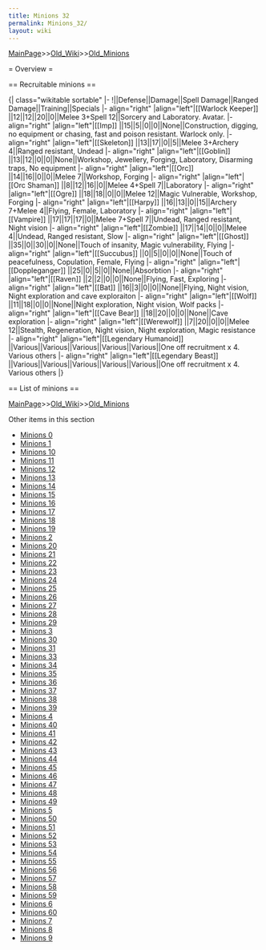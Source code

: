 ```yaml
---
title: Minions 32
permalink: Minions_32/
layout: wiki
---
```


[MainPage](/keeperrl_wiki/ "wikilink")>>[Old_Wiki](/keeperrl_wiki/Old_Wiki "wikilink")>>[Old_Minions](/keeperrl_wiki/Old_Minions "wikilink")

= Overview =

== Recruitable minions ==

{| class=&quot;wikitable sortable&quot;
|-
!||Defense||Damage||Spell Damage||Ranged Damage||Training||Specials
|- align=&quot;right&quot;
|align=&quot;left&quot;|[[Warlock Keeper]]
||12||12||20||0||Melee 3+Spell 12||Sorcery and Laboratory. Avatar.
|- align=&quot;right&quot;
|align=&quot;left&quot;|[[Imp]]
||15||5||0||0||None||Construction, digging, no equipment or chasing, fast and poison resistant. Warlock only.
|- align=&quot;right&quot;
|align=&quot;left&quot;|[[Skeleton]]
||13||17||0||5||Melee 3+Archery 4||Ranged resistant, Undead
|- align=&quot;right&quot;
|align=&quot;left&quot;|[[Goblin]]
||13||12||0||0||None||Workshop, Jewellery, Forging, Laboratory, Disarming traps, No equipment
|- align=&quot;right&quot;
|align=&quot;left&quot;|[[Orc]]
||14||16||0||0||Melee 7||Workshop, Forging
|- align=&quot;right&quot;
|align=&quot;left&quot;|[[Orc Shaman]]
||8||12||16||0||Melee 4+Spell 7||Laboratory
|- align=&quot;right&quot;
|align=&quot;left&quot;|[[Ogre]]
||18||18||0||0||Melee 12||Magic Vulnerable, Workshop, Forging
|- align=&quot;right&quot;
|align=&quot;left&quot;|[[Harpy]]
||16||13||0||15||Archery 7+Melee 4||Flying, Female, Laboratory
|- align=&quot;right&quot;
|align=&quot;left&quot;|[[Vampire]]
||17||17||17||0||Melee 7+Spell 7||Undead, Ranged resistant, Night vision
|- align=&quot;right&quot;
|align=&quot;left&quot;|[[Zombie]]
||17||14||0||0||Melee 4||Undead, Ranged resistant, Slow
|- align=&quot;right&quot;
|align=&quot;left&quot;|[[Ghost]]
||35||0||30||0||None||Touch of insanity, Magic vulnerability, Flying
|- align=&quot;right&quot;
|align=&quot;left&quot;|[[Succubus]]
||0||5||0||0||None||Touch of peacefulness, Copulation, Female, Flying
|- align=&quot;right&quot;
|align=&quot;left&quot;|[[Doppleganger]]
||25||0||5||0||None||Absorbtion
|- align=&quot;right&quot;
|align=&quot;left&quot;|[[Raven]]
||2||2||0||0||None||Flying, Fast, Exploring
|- align=&quot;right&quot;
|align=&quot;left&quot;|[[Bat]]
||16||3||0||0||None||Flying, Night vision, Night exploration and cave exploraiton
|- align=&quot;right&quot;
|align=&quot;left&quot;|[[Wolf]]
||11||18||0||0||None||Night exploration, Night vision, Wolf packs
|- align=&quot;right&quot;
|align=&quot;left&quot;|[[Cave Bear]]
||18||20||0||0||None||Cave exploration
|- align=&quot;right&quot;
|align=&quot;left&quot;|[[Werewolf]]
||7||20||0||0||Melee 12||Stealth, Regeneration, Night vision, Night exploration, Magic resistance
|- align=&quot;right&quot;
|align=&quot;left&quot;|[[Legendary Humanoid]]
||Various||Various||Various||Various||Various||One off recruitment x 4. Various others
|- align=&quot;right&quot;
|align=&quot;left&quot;|[[Legendary Beast]]
||Various||Various||Various||Various||Various||One off recruitment x 4. Various others
|}

== List of minions ==

[MainPage](/keeperrl_wiki/ "wikilink")>>[Old_Wiki](/keeperrl_wiki/Old_Wiki "wikilink")>>[Old_Minions](/keeperrl_wiki/Old_Minions "wikilink")

Other items in this section
-    [Minions 0](/keeperrl_wiki/Minions_0 "wikilink")
-    [Minions 1](/keeperrl_wiki/Minions_1 "wikilink")
-    [Minions 10](/keeperrl_wiki/Minions_10 "wikilink")
-    [Minions 11](/keeperrl_wiki/Minions_11 "wikilink")
-    [Minions 12](/keeperrl_wiki/Minions_12 "wikilink")
-    [Minions 13](/keeperrl_wiki/Minions_13 "wikilink")
-    [Minions 14](/keeperrl_wiki/Minions_14 "wikilink")
-    [Minions 15](/keeperrl_wiki/Minions_15 "wikilink")
-    [Minions 16](/keeperrl_wiki/Minions_16 "wikilink")
-    [Minions 17](/keeperrl_wiki/Minions_17 "wikilink")
-    [Minions 18](/keeperrl_wiki/Minions_18 "wikilink")
-    [Minions 19](/keeperrl_wiki/Minions_19 "wikilink")
-    [Minions 2](/keeperrl_wiki/Minions_2 "wikilink")
-    [Minions 20](/keeperrl_wiki/Minions_20 "wikilink")
-    [Minions 21](/keeperrl_wiki/Minions_21 "wikilink")
-    [Minions 22](/keeperrl_wiki/Minions_22 "wikilink")
-    [Minions 23](/keeperrl_wiki/Minions_23 "wikilink")
-    [Minions 24](/keeperrl_wiki/Minions_24 "wikilink")
-    [Minions 25](/keeperrl_wiki/Minions_25 "wikilink")
-    [Minions 26](/keeperrl_wiki/Minions_26 "wikilink")
-    [Minions 27](/keeperrl_wiki/Minions_27 "wikilink")
-    [Minions 28](/keeperrl_wiki/Minions_28 "wikilink")
-    [Minions 29](/keeperrl_wiki/Minions_29 "wikilink")
-    [Minions 3](/keeperrl_wiki/Minions_3 "wikilink")
-    [Minions 30](/keeperrl_wiki/Minions_30 "wikilink")
-    [Minions 31](/keeperrl_wiki/Minions_31 "wikilink")
-    [Minions 33](/keeperrl_wiki/Minions_33 "wikilink")
-    [Minions 34](/keeperrl_wiki/Minions_34 "wikilink")
-    [Minions 35](/keeperrl_wiki/Minions_35 "wikilink")
-    [Minions 36](/keeperrl_wiki/Minions_36 "wikilink")
-    [Minions 37](/keeperrl_wiki/Minions_37 "wikilink")
-    [Minions 38](/keeperrl_wiki/Minions_38 "wikilink")
-    [Minions 39](/keeperrl_wiki/Minions_39 "wikilink")
-    [Minions 4](/keeperrl_wiki/Minions_4 "wikilink")
-    [Minions 40](/keeperrl_wiki/Minions_40 "wikilink")
-    [Minions 41](/keeperrl_wiki/Minions_41 "wikilink")
-    [Minions 42](/keeperrl_wiki/Minions_42 "wikilink")
-    [Minions 43](/keeperrl_wiki/Minions_43 "wikilink")
-    [Minions 44](/keeperrl_wiki/Minions_44 "wikilink")
-    [Minions 45](/keeperrl_wiki/Minions_45 "wikilink")
-    [Minions 46](/keeperrl_wiki/Minions_46 "wikilink")
-    [Minions 47](/keeperrl_wiki/Minions_47 "wikilink")
-    [Minions 48](/keeperrl_wiki/Minions_48 "wikilink")
-    [Minions 49](/keeperrl_wiki/Minions_49 "wikilink")
-    [Minions 5](/keeperrl_wiki/Minions_5 "wikilink")
-    [Minions 50](/keeperrl_wiki/Minions_50 "wikilink")
-    [Minions 51](/keeperrl_wiki/Minions_51 "wikilink")
-    [Minions 52](/keeperrl_wiki/Minions_52 "wikilink")
-    [Minions 53](/keeperrl_wiki/Minions_53 "wikilink")
-    [Minions 54](/keeperrl_wiki/Minions_54 "wikilink")
-    [Minions 55](/keeperrl_wiki/Minions_55 "wikilink")
-    [Minions 56](/keeperrl_wiki/Minions_56 "wikilink")
-    [Minions 57](/keeperrl_wiki/Minions_57 "wikilink")
-    [Minions 58](/keeperrl_wiki/Minions_58 "wikilink")
-    [Minions 59](/keeperrl_wiki/Minions_59 "wikilink")
-    [Minions 6](/keeperrl_wiki/Minions_6 "wikilink")
-    [Minions 60](/keeperrl_wiki/Minions_60 "wikilink")
-    [Minions 7](/keeperrl_wiki/Minions_7 "wikilink")
-    [Minions 8](/keeperrl_wiki/Minions_8 "wikilink")
-    [Minions 9](/keeperrl_wiki/Minions_9 "wikilink")
